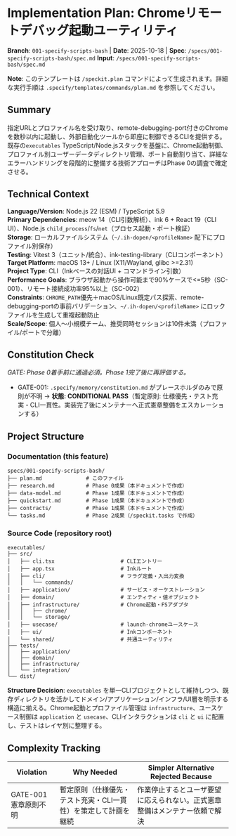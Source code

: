 # Implementation Plan: Chromeリモートデバッグ起動ユーティリティ

**Branch**: `001-specify-scripts-bash` | **Date**: 2025-10-18 | **Spec**: `/specs/001-specify-scripts-bash/spec.md`
**Input**: `/specs/001-specify-scripts-bash/spec.md`

**Note**: このテンプレートは `/speckit.plan` コマンドによって生成されます。詳細な実行手順は `.specify/templates/commands/plan.md` を参照してください。

## Summary

指定URLとプロファイル名を受け取り、remote-debugging-port付きのChromeを数秒以内に起動し、外部自動化ツールから即座に制御できるCLIを提供する。既存の`executables` TypeScript/Node.jsスタックを基盤に、Chrome起動制御、プロファイル別ユーザーデータディレクトリ管理、ポート自動割り当て、詳細なエラーハンドリングを段階的に整備する技術アプローチはPhase 0の調査で確定させる。

## Technical Context

**Language/Version**: Node.js 22 (ESM) / TypeScript 5.9  
**Primary Dependencies**: meow 14（CLI引数解析）、ink 6 + React 19（CLI UI）、Node.js `child_process`/`fs`/`net`（プロセス起動・ポート検証）  
**Storage**: ローカルファイルシステム（`~/.ih-dopen/<profileName>` 配下にプロファイル別保存）  
**Testing**: Vitest 3（ユニット/統合）、ink-testing-library（CLIコンポーネント）  
**Target Platform**: macOS 13+ / Linux (X11/Wayland, glibc >=2.31)  
**Project Type**: CLI（Inkベースの対話UI + コマンドライン引数）  
**Performance Goals**: ブラウザ起動から操作可能まで90%ケースで<=5秒（SC-001）、リモート接続成功率95%以上（SC-002）  
**Constraints**: `CHROME_PATH`優先＋macOS/Linux既定パス探索、remote-debugging-portの事前バリデーション、`~/.ih-dopen/<profileName>` にロックファイルを生成して重複起動防止  
**Scale/Scope**: 個人～小規模チーム、推奨同時セッションは10件未満（プロファイル/ポートで分離）

## Constitution Check

*GATE: Phase 0着手前に通過必須。Phase 1完了後に再評価する。*

- GATE-001: `.specify/memory/constitution.md` がプレースホルダのみで原則が不明 → **状態: CONDITIONAL PASS**（暫定原則: 仕様優先・テスト充実・CLI一貫性。実装完了後にメンテナーへ正式憲章整備をエスカレーションする）

## Project Structure

### Documentation (this feature)

```
specs/001-specify-scripts-bash/
├── plan.md              # このファイル
├── research.md          # Phase 0成果（本ドキュメントで作成）
├── data-model.md        # Phase 1成果（本ドキュメントで作成）
├── quickstart.md        # Phase 1成果（本ドキュメントで作成）
├── contracts/           # Phase 1成果（本ドキュメントで作成）
└── tasks.md             # Phase 2成果（/speckit.tasks で作成）
```

### Source Code (repository root)

```
executables/
├── src/
│   ├── cli.tsx                     # CLIエントリー
│   ├── app.tsx                     # Inkルート
│   ├── cli/                        # フラグ定義・入出力変換
│   │   └── commands/
│   ├── application/                # サービス・オーケストレーション
│   ├── domain/                     # エンティティ・値オブジェクト
│   ├── infrastructure/             # Chrome起動・FSアダプタ
│   │   ├── chrome/
│   │   └── storage/
│   ├── usecase/                    # launch-chromeユースケース
│   ├── ui/                         # Inkコンポーネント
│   └── shared/                     # 共通ユーティリティ
├── tests/
│   ├── application/
│   ├── domain/
│   ├── infrastructure/
│   └── integration/
└── dist/
```

**Structure Decision**: `executables` を単一CLIプロジェクトとして維持しつつ、既存ディレクトリを活かしてドメイン/アプリケーション/インフラ/UI層を明示する構造に揃える。Chrome起動とプロファイル管理は `infrastructure`、ユースケース制御は `application` と `usecase`、CLIインタラクションは `cli` と `ui` に配置し、テストはレイヤ別に整理する。

## Complexity Tracking

| Violation | Why Needed | Simpler Alternative Rejected Because |
|-----------|------------|--------------------------------------|
| GATE-001 憲章原則不明 | 暫定原則（仕様優先・テスト充実・CLI一貫性）を策定して計画を継続 | 作業停止するとユーザ要望に応えられない。正式憲章整備はメンテナー依頼で解決 |
